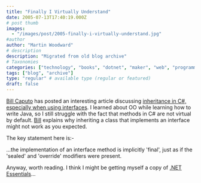```yaml
---
title: "Finally I Virtually Understand"
date: 2005-07-13T17:40:19.000Z
# post thumb
images:
  - "/images/post/2005-finally-i-virtually-understand.jpg"
#author
author: "Martin Woodward"
# description
description: "Migrated from old blog archive"
# Taxonomies
categories: ["technology", "books", "dotnet", "maker", "web", "programming"]
tags: ["blog", "archive"]
type: "regular" # available type (regular or featured)
draft: false
---
```


[Bill Caputo](http://www.williamcaputo.com/) has posted an interesting article discussing [inheritance in C#, especially when using interfaces](http://www.williamcaputo.com/archives/000138.html). I learned about OO while learning how to write Java, so I still struggle with the fact that methods in C# are not virtual by default. [Bill](http://www.williamcaputo.com/) explains why inheriting a class that implements an interface might not work as you expected.

The key statement here is:-

...the implementation of an interface method is implicitly 'final', just as if the 'sealed' and 'override' modifiers were present.

Anyway, worth reading. I think I might be getting myself a copy of [.NET Essentials](http://www.amazon.co.uk/exec/obidos/ASIN/0201734117/woodwardwebcom)...
